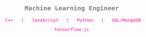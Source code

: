 
<h1 align="center" style="color: gray;"><small><code><b>Machine Learning Engineer</b></code></small></h1>
<pre align="center" style="color: deeppink;"> C++ &nbsp;&nbsp;|&nbsp;&nbsp; JavaScript &nbsp;&nbsp;|&nbsp;&nbsp; Python &nbsp;&nbsp;|&nbsp;&nbsp; SQL/MongoDB</pre>
<pre align="center" style="color: deeppink;">tensorflow.js</pre>

